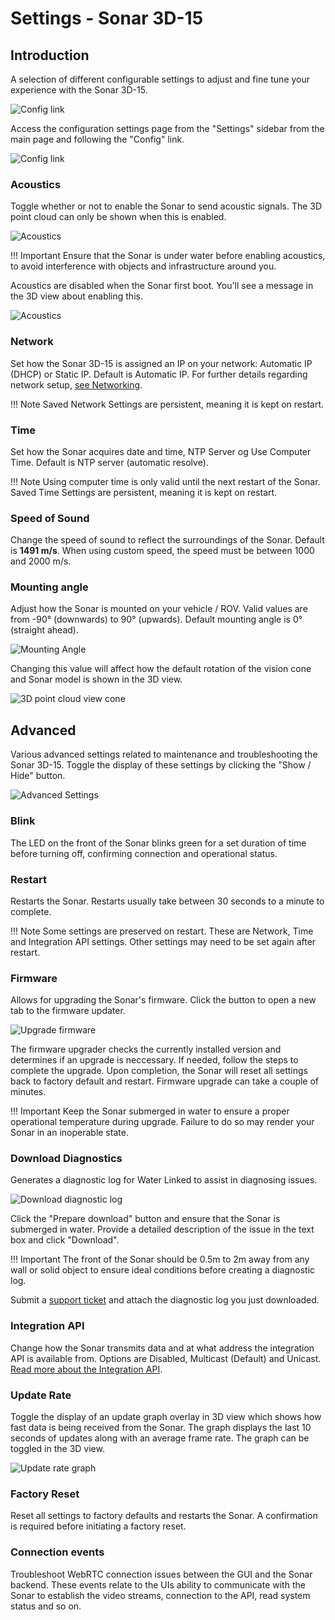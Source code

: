 # Settings - Sonar 3D-15

## Introduction
A selection of different configurable settings to adjust and fine tune your experience with the Sonar 3D-15.

![Config link](../img/Sonar-3D-15-config-page.png)

Access the configuration settings page from the "Settings" sidebar from the main page and following the "Config" link.

![Config link](../img/Sonar-3D-15-sidebar-config.png)

### Acoustics

Toggle whether or not to enable the Sonar to send acoustic signals. The 3D point cloud can only be shown when this is enabled.

![Acoustics](../img/Sonar-3D-15-config-acoustics.png)

!!! Important
    Ensure that the Sonar is under water before enabling acoustics, to avoid interference with objects and infrastructure around you.


Acoustics are disabled when the Sonar first boot. You'll see a message in the 3D view about enabling this.

![Acoustics](../img/Sonar-3D-15-enable-acoustics.png)

### Network

Set how the Sonar 3D-15 is assigned an IP on your network: Automatic IP (DHCP) or Static IP. Default is Automatic IP. For further details regarding network setup, [see Networking](/Sonar-3d/Sonar-3d-15-networking/).

!!! Note
    Saved Network Settings are persistent, meaning it is kept on restart.

### Time

Set how the Sonar acquires date and time, NTP Server og Use Computer Time. Default is NTP server (automatic resolve). 

!!! Note
    Using computer time is only valid until the next restart of the Sonar. Saved Time Settings are persistent, meaning it is kept on restart.

### Speed of Sound

Change the speed of sound to reflect the surroundings of the Sonar. Default is **1491 m/s**. When using custom speed, the speed must be between 1000 and 2000 m/s.

### Mounting angle

Adjust how the Sonar is mounted on your vehicle / ROV. Valid values are from -90° (downwards) to 90° (upwards). Default mounting angle is 0° (straight ahead).

![Mounting Angle](../img/Sonar-3D-15-config-mounting-angle.png)

Changing this value will affect how the default rotation of the vision cone and Sonar model is shown in the 3D view.

![3D point cloud view cone](../img/Sonar-3D-15-config-mounting-angle-3d-view.png)

## Advanced

Various advanced settings related to maintenance and troubleshooting the Sonar 3D-15. Toggle the display of these settings by clicking the "Show / Hide" button.

![Advanced Settings](../img/Sonar-3D-15-config-advanced.png)

### Blink

The LED on the front of the Sonar blinks green for a set duration of time before turning off, confirming connection and operational status.

### Restart

Restarts the Sonar. Restarts usually take between 30 seconds to a minute to complete. 

!!! Note
    Some settings are preserved on restart. These are Network, Time and Integration API settings. Other settings may need to be set again after restart.


### Firmware

Allows for upgrading the Sonar's firmware. Click the button to open a new tab to the firmware updater. 

![Upgrade firmware](../img/Sonar-3D-15-config-advanced-firmware.png)

The firmware upgrader checks the currently installed version and determines if an upgrade is neccessary. If needed, follow the steps to complete the upgrade. Upon completion, the Sonar will reset all settings back to factory default and restart. Firmware upgrade can take a couple of minutes.

!!! Important
    Keep the Sonar submerged in water to ensure a proper operational temperature during upgrade. Failure to do so may render your Sonar in an inoperable state.

### Download Diagnostics

Generates a diagnostic log for Water Linked to assist in diagnosing issues.

![Download diagnostic log](../img/Sonar-3D-15-advanced-settings-download-diagnostic-log.png)

Click the "Prepare download" button and ensure that the Sonar is submerged in water. Provide a detailed description of the issue in the text box and click "Download".

!!! Important
    The front of the Sonar should be 0.5m to 2m away from any wall or solid object to ensure ideal conditions before creating a diagnostic log. 

Submit a [support ticket](https://waterlinked.com/support) and attach the diagnostic log you just downloaded.

### Integration API

Change how the Sonar transmits data and at what address the integration API is available from. Options are Disabled, Multicast (Default) and Unicast.  [Read more about the Integration API](/sonar-3d/sonar-3d-15-api).


### Update Rate

Toggle the display of an update graph overlay in 3D view which shows how fast data is being received from the Sonar. The graph displays the last 10 seconds of updates along with an average frame rate. The graph can be toggled in the 3D view.

![Update rate graph](../img/Sonar-3D-15-config-advanced-update-rate.png)


### Factory Reset
Reset all settings to factory defaults and restarts the Sonar. A confirmation is required before initiating a factory reset. 

### Connection events
Troubleshoot WebRTC connection issues between the GUI and the Sonar backend. These events relate to the UIs ability to communicate with the Sonar to establish the video streams, connection to the API, read system status and so on.